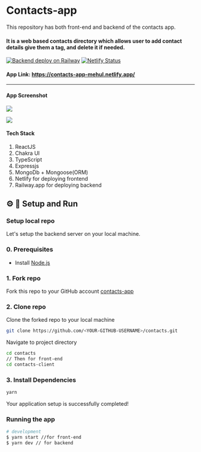 # Contacts-app
 This repository has both front-end and backend of the contacts app. 

#### It is a web based contacts directory which allows user to add contact details give them a tag, and delete it if needed.

[![Backend deploy on Railway](https://railway.app/button.svg)](https://railway.app/new?template=https%3A%2F%2Fgithub.com%2Frailwayapp%2Fexamples%2Ftree%2Fmaster%2Fexamples%2Fexpressjs) [![Netlify Status](https://api.netlify.com/api/v1/badges/4b425825-0357-4d92-ba2d-2837abe6905b/deploy-status)](https://app.netlify.com/sites/contacts-app-mehul/deploys)


#### App Link: https://contacts-app-mehul.netlify.app/
---

#### App Screenshot

![](https://user-images.githubusercontent.com/55375534/137634462-0957fd18-38ea-4079-ad37-f81f4b615904.png)

![](https://user-images.githubusercontent.com/55375534/137634453-28b7eb8f-1057-473d-bc5a-4d72a8c0328d.png)


#### Tech Stack 
1. ReactJS
2. Chakra UI
3. TypeScript
4. Expressjs
5. MongoDb + Mongoose(ORM)
6. Netlify for deploying frontend
7. Railway.app for deploying backend

## ⚙️ 🏃 Setup and Run

<a id="setup-repo"></a>
### Setup local repo
Let's setup the backend server on your local machine.

### 0. Prerequisites
* Install [Node.js](http://nodejs.org)

### 1. Fork repo
Fork this repo to your GitHub account
[contacts-app](https://github.com/MehulKChaudhari/contacts)

### 2. Clone repo
Clone the forked repo to your local machine
```bash
git clone https://github.com/<YOUR-GITHUB-USERNAME>/contacts.git
```
Navigate to project directory
```bash
cd contacts
// Then for front-end
cd contacts-client
```

### 3. Install Dependencies
```bash
yarn
```

Your application setup is successfully completed!
<a id="run-app"></a>
### Running the app

```bash
# development
$ yarn start //for front-end
$ yarn dev // for backend 
```
